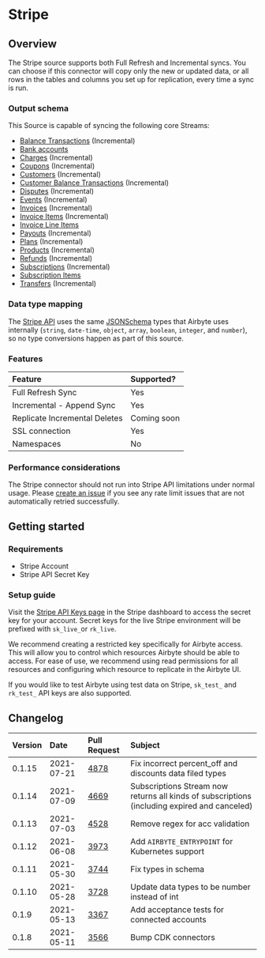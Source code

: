 # Stripe

## Overview

The Stripe source supports both Full Refresh and Incremental syncs. You can choose if this connector will copy only the new or updated data, or all rows in the tables and columns you set up for replication, every time a sync is run.

### Output schema

This Source is capable of syncing the following core Streams:

* [Balance Transactions](https://stripe.com/docs/api/balance_transactions/list) \(Incremental\)
* [Bank accounts](https://stripe.com/docs/api/customer_bank_accounts/list)
* [Charges](https://stripe.com/docs/api/charges/list) \(Incremental\)
* [Coupons](https://stripe.com/docs/api/coupons/list) \(Incremental\)
* [Customers](https://stripe.com/docs/api/customers/list) \(Incremental\)
* [Customer Balance Transactions](https://stripe.com/docs/api/customer_balance_transactions/list) \(Incremental\)
* [Disputes](https://stripe.com/docs/api/disputes/list) \(Incremental\)
* [Events](https://stripe.com/docs/api/events/list) \(Incremental\)
* [Invoices](https://stripe.com/docs/api/invoices/list) \(Incremental\)
* [Invoice Items](https://stripe.com/docs/api/invoiceitems/list) \(Incremental\)
* [Invoice Line Items](https://stripe.com/docs/api/invoices/invoice_lines)
* [Payouts](https://stripe.com/docs/api/payouts/list) \(Incremental\)
* [Plans](https://stripe.com/docs/api/plans/list) \(Incremental\)
* [Products](https://stripe.com/docs/api/products/list) \(Incremental\)
* [Refunds](https://stripe.com/docs/api/refunds/list) \(Incremental\)
* [Subscriptions](https://stripe.com/docs/api/subscriptions/list) \(Incremental\)
* [Subscription Items](https://stripe.com/docs/api/subscription_items/list)
* [Transfers](https://stripe.com/docs/api/transfers/list) \(Incremental\)

### Data type mapping

The [Stripe API](https://stripe.com/docs/api) uses the same [JSONSchema](https://json-schema.org/understanding-json-schema/reference/index.html) types that Airbyte uses internally \(`string`, `date-time`, `object`, `array`, `boolean`, `integer`, and `number`\), so no type conversions happen as part of this source.

### Features

| Feature | Supported? |
| :--- | :--- |
| Full Refresh Sync | Yes |
| Incremental - Append Sync | Yes |
| Replicate Incremental Deletes | Coming soon |
| SSL connection | Yes |
| Namespaces | No |

### Performance considerations

The Stripe connector should not run into Stripe API limitations under normal usage. Please [create an issue](https://github.com/airbytehq/airbyte/issues) if you see any rate limit issues that are not automatically retried successfully.

## Getting started

### Requirements

* Stripe Account
* Stripe API Secret Key

### Setup guide

Visit the [Stripe API Keys page](https://dashboard.stripe.com/apikeys) in the Stripe dashboard to access the secret key for your account. Secret keys for the live Stripe environment will be prefixed with `sk_live_`or `rk_live`.

We recommend creating a restricted key specifically for Airbyte access. This will allow you to control which resources Airbyte should be able to access. For ease of use, we recommend using read permissions for all resources and configuring which resource to replicate in the Airbyte UI.

If you would like to test Airbyte using test data on Stripe, `sk_test_` and `rk_test_` API keys are also supported.

## Changelog

| Version | Date       | Pull Request | Subject |
| :------ | :--------  | :-----       | :------ |
| 0.1.15   | 2021-07-21 | [4878](https://github.com/airbytehq/airbyte/pull/4878) | Fix incorrect percent_off and discounts data filed types|
| 0.1.14   | 2021-07-09 | [4669](https://github.com/airbytehq/airbyte/pull/4669) | Subscriptions Stream now returns all kinds of subscriptions (including expired and canceled)|
| 0.1.13   | 2021-07-03 | [4528](https://github.com/airbytehq/airbyte/pull/4528) | Remove regex for acc validation |
| 0.1.12   | 2021-06-08 | [3973](https://github.com/airbytehq/airbyte/pull/3973) | Add `AIRBYTE_ENTRYPOINT` for Kubernetes support |
| 0.1.11   | 2021-05-30 | [3744](https://github.com/airbytehq/airbyte/pull/3744) | Fix types in schema |
| 0.1.10   | 2021-05-28 | [3728](https://github.com/airbytehq/airbyte/pull/3728) | Update data types to be number instead of int |
| 0.1.9   | 2021-05-13 | [3367](https://github.com/airbytehq/airbyte/pull/3367) | Add acceptance tests for connected accounts |
| 0.1.8   | 2021-05-11 | [3566](https://github.com/airbytehq/airbyte/pull/3368) | Bump CDK connectors |

